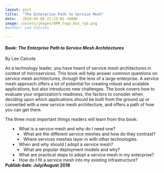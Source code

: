 ```yaml
---
layout: post
title:  "The Enterprise Path to Service Mesh"
date:   2018-06-08 21:15:05 +0000
image: /assets/images/ORM_logo_box_rgb.png
#author: Lee Calcote

---
```

<h4> Book: <i>The Enterprise Path to Service Mesh Architectures</i></h4>
By Lee Calcote

As a technology leader, you have heard of service mesh architectures in context of microservices. This book will help answer common questions on service mesh architectures, through the lens of a large enterprise. A service mesh approach offers a lot of potential for creating robust and scalable applications, but also introduces new challenges. The book covers how to evaluate your organization’s readiness, the factors to consider when deciding upon which applications should be built from the ground up or converted with a new service mesh architecture, and offers a path of how you can get there. 

The three most important things readers will learn from this book:
<div style="margin-left:25px">
<li> What is a service mesh and why do I need one? </li>
  <li style="margin-left:15px"> What are the different service meshes and how do they contrast?</li>
  <li style="margin-left:15px"> Where services meshes layer in with other technologies.</li>
<li>When and why should I adopt a service mesh?</li>
  <li style="margin-left:15px">What are popular deployment models and why?</li>
<li> What are practical steps to adopt a service mesh in my enterprise?</li>
<li> How do I fit a service mesh into my existing infrastructure?</li>
</div>
<b>Publish date: July/August 2018</b>
